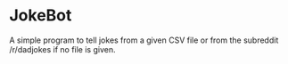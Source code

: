 # JokeBot
A simple program to tell jokes from a given CSV file or from the subreddit /r/dadjokes if no file is given.
